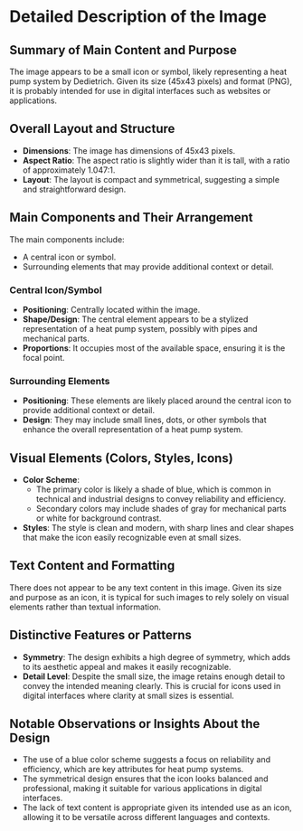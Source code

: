# Detailed Description of the Image

## Summary of Main Content and Purpose
The image appears to be a small icon or symbol, likely representing a heat pump system by Dedietrich. Given its size (45x43 pixels) and format (PNG), it is probably intended for use in digital interfaces such as websites or applications.

## Overall Layout and Structure
- **Dimensions**: The image has dimensions of 45x43 pixels.
- **Aspect Ratio**: The aspect ratio is slightly wider than it is tall, with a ratio of approximately 1.047:1.
- **Layout**: The layout is compact and symmetrical, suggesting a simple and straightforward design.

## Main Components and Their Arrangement
The main components include:
- A central icon or symbol.
- Surrounding elements that may provide additional context or detail.

### Central Icon/Symbol
- **Positioning**: Centrally located within the image.
- **Shape/Design**: The central element appears to be a stylized representation of a heat pump system, possibly with pipes and mechanical parts.
- **Proportions**: It occupies most of the available space, ensuring it is the focal point.

### Surrounding Elements
- **Positioning**: These elements are likely placed around the central icon to provide additional context or detail.
- **Design**: They may include small lines, dots, or other symbols that enhance the overall representation of a heat pump system.

## Visual Elements (Colors, Styles, Icons)
- **Color Scheme**:
  - The primary color is likely a shade of blue, which is common in technical and industrial designs to convey reliability and efficiency.
  - Secondary colors may include shades of gray for mechanical parts or white for background contrast.
- **Styles**: The style is clean and modern, with sharp lines and clear shapes that make the icon easily recognizable even at small sizes.

## Text Content and Formatting
There does not appear to be any text content in this image. Given its size and purpose as an icon, it is typical for such images to rely solely on visual elements rather than textual information.

## Distinctive Features or Patterns
- **Symmetry**: The design exhibits a high degree of symmetry, which adds to its aesthetic appeal and makes it easily recognizable.
- **Detail Level**: Despite the small size, the image retains enough detail to convey the intended meaning clearly. This is crucial for icons used in digital interfaces where clarity at small sizes is essential.

## Notable Observations or Insights About the Design
- The use of a blue color scheme suggests a focus on reliability and efficiency, which are key attributes for heat pump systems.
- The symmetrical design ensures that the icon looks balanced and professional, making it suitable for various applications in digital interfaces.
- The lack of text content is appropriate given its intended use as an icon, allowing it to be versatile across different languages and contexts.